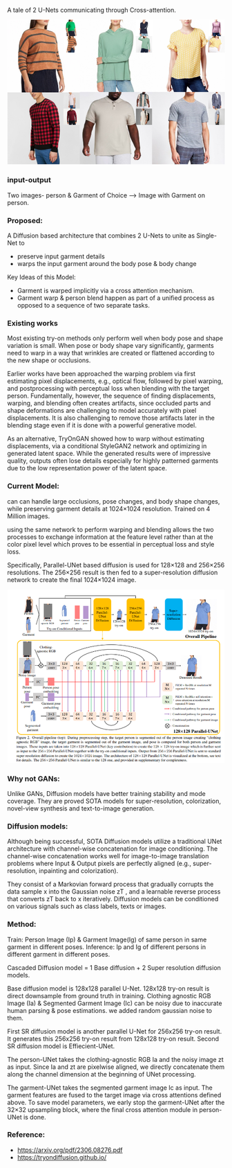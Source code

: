 A tale of 2 U-Nets communicating through Cross-attention.

![](../assets/images/tryondiffusion_img1.png)

### input-output
Two images- person & Garment of Choice  --> Image with Garment on person.

### Proposed:
A Diffusion based architecture that combines 2 U-Nets to unite as Single-Net to 
- preserve input garment details
- warps the input garment around the body pose & body change

Key Ideas of this Model:
- Garment is warped implicitly via a cross attention mechanism.
- Garment warp & person blend happen as part of a unified process as opposed to a sequence of two separate tasks.

### Existing works
Most existing try-on methods only perform well when body pose and shape variation is small. When pose or body shape vary significantly, garments need to warp in a way that wrinkles are created or flattened according to the new shape or occlusions. 

Earlier works have been approached the warping problem via first estimating pixel displacements, e.g., optical flow, followed by pixel warping, and postprocessing with perceptual loss when blending with the target person. Fundamentally, however, the sequence of finding displacements, warping, and blending often creates artifacts, since occluded parts and shape deformations are challenging to model accurately with pixel displacements. It is also challenging to remove those artifacts later in the blending stage even if it is done with a powerful generative model. 

As an alternative, TryOnGAN showed how to warp without estimating displacements, via a conditional StyleGAN2 network and optimizing in generated latent space. While the generated results were of impressive quality, outputs often lose details especially for highly patterned garments due to the low representation power of the latent space. 


### Current Model:
can can handle large occlusions, pose changes, and body shape changes, while preserving garment details at 1024×1024 resolution. Trained on 4 Million images. 

using the same network to perform warping and blending allows the two processes to exchange information at the feature level rather than at the color pixel level which proves to be essential in perceptual loss and style loss. 

Specifically, Parallel-UNet based diffusion is used for 128×128 and 256×256 resolutions. The 256×256 result is then fed to a super-resolution diffusion network to create the final 1024×1024 image.

![](../assets/images/tryondiffusion_img2.png)

### Why not GANs:
Unlike GANs, Diffusion models have better training stability and mode coverage. They are proved SOTA models for super-resolution, colorization, novel-view synthesis and text-to-image generation.

### Diffusion models:
Although being successful, SOTA Diffusion models utilize a traditional UNet architecture with channel-wise concatenation for image conditioning. The channel-wise concatenation works well for image-to-image translation problems where Input & Output pixels are perfectly aligned (e.g., super-resolution, inpainting and colorization).

They consist of a Markovian forward process that gradually corrupts the data sample x into the Gaussian noise zT , and a learnable reverse process that converts zT back to x iteratively. Diffusion models can be conditioned on various signals such as class labels, texts or images.

### Method:
Train: Person Image (Ip) & Garment Image(Ig) of same person in same garment in different poses.
Inference: Ip and Ig of different persons in different garment in different poses.

Cascaded Diffusion model = 1 Base diffusion + 2 Super resolution diffusion models.

Base diffusion model is 128x128 parallel U-Net. 128x128 try-on result is direct downsample from ground truth in training. Clothing agnostic RGB Image (Ia) & Segmented Garment Image (Ic) can be noisy due to inaccurate human parsing & pose estimations. we added random gaussian noise to them. 

First SR diffusion model is another parallel U-Net for 256x256 try-on result. It generates this 256x256 try-on result from 128x128 try-on result. Second SR diffusion model is Effiecient-UNet. 

The person-UNet takes the clothing-agnostic RGB Ia and the noisy image zt as input. Since Ia and zt are pixelwise aligned, we directly concatenate them along the channel dimension at the beginning of UNet processing. 

The garment-UNet takes the segmented garment image Ic as input. The garment features are fused to the target image via cross attentions defined above. To save model parameters, we early stop the garment-UNet after the 32×32 upsampling block, where the final cross attention module in person-UNet is done.

### Reference:
- https://arxiv.org/pdf/2306.08276.pdf
- https://tryondiffusion.github.io/


